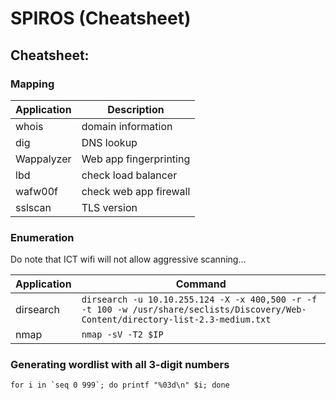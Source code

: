 # SPIROS (Cheatsheet)

## Cheatsheet: 

### Mapping

| Application | Description |
| --- | ---|
| whois | domain information|
| dig | DNS lookup |
| Wappalyzer | Web app fingerprinting|
| lbd | check load balancer |
| wafw00f | check web app firewall |
| sslscan | TLS version |

### Enumeration

Do note that ICT wifi will not allow aggressive scanning...

| Application | Command|
|---|---|
|dirsearch| `dirsearch -u 10.10.255.124 -X -x 400,500 -r -f -t 100 -w /usr/share/seclists/Discovery/Web-Content/directory-list-2.3-medium.txt` |
| nmap | `nmap -sV -T2 $IP`



### Generating wordlist with all 3-digit numbers
```
for i in `seq 0 999`; do printf "%03d\n" $i; done
```


